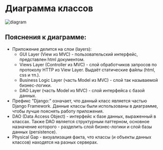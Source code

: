# Диаграмма классов
![diagram](https://github.com/L1ttl3S1st3r/wannait/blob/master/Documents/Design/Class/classes.jpeg)
## Пояснения к диаграмме:
* Приложение делится на слои (layers):
  * GUI Layer (View из MVC) - пользовательский интерфейс, представлен html документом.
  * Views Layer (Controller из MVC) - слой обработчиков запросов по протоколу HTTP из View Layer. Выдаёт статические файлы (html, css и тп.).  
  * Business Logic Layer (часть Model из MVC) - слой так называемой бизнес-логики.  
  * DAO Layer (часть Model из MVC) - слой интерфейса с базой данных.  
* Префикс "Django:" означает, что данный класс является частью Django Framework. 
Данные классы были использованы в диаграмме, чтобы лучше пояснять работу приложения.  
* DAO (Data Access Object) - интерфейс к базе данных, выраженный в классах. Также DAO является структурным паттерном,
основное назначение которого - разделить слой бизнес-логики и слой базы данных (persistence).   
* Physical Gap - визуализация факта, что классы (и объекты данных классов) находятся на разных серверах.  
